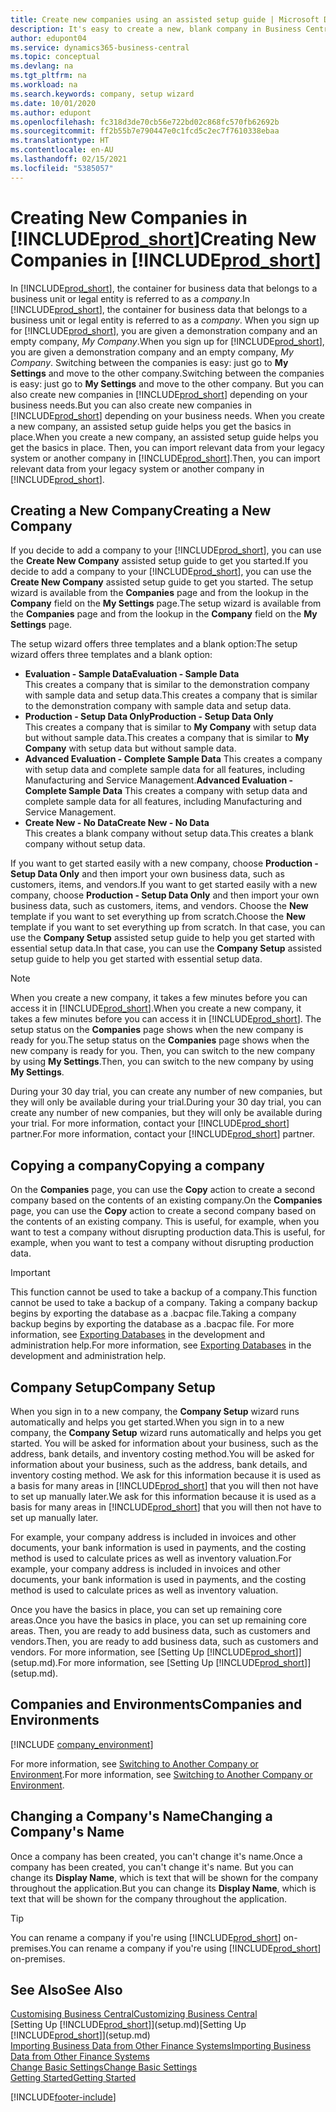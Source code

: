 ```yaml
---
title: Create new companies using an assisted setup guide | Microsoft Docs
description: It's easy to create a new, blank company in Business Central. An assisted setup guide helps you through the steps, and you can import your existing business data.
author: edupont04
ms.service: dynamics365-business-central
ms.topic: conceptual
ms.devlang: na
ms.tgt_pltfrm: na
ms.workload: na
ms.search.keywords: company, setup wizard
ms.date: 10/01/2020
ms.author: edupont
ms.openlocfilehash: fc318d3de70cb56e722bd02c868fc570fb62692b
ms.sourcegitcommit: ff2b55b7e790447e0c1fcd5c2ec7f7610338ebaa
ms.translationtype: HT
ms.contentlocale: en-AU
ms.lasthandoff: 02/15/2021
ms.locfileid: "5385057"
---
```

# <a name="creating-new-companies-in-prod_short"></a><span data-ttu-id="a5775-104">Creating New Companies in [!INCLUDE[prod_short](includes/prod_short.md)]</span><span class="sxs-lookup"><span data-stu-id="a5775-104">Creating New Companies in [!INCLUDE[prod_short](includes/prod_short.md)]</span></span>

<span data-ttu-id="a5775-105">In [!INCLUDE[prod_short](includes/prod_short.md)], the container for business data that belongs to a business unit or legal entity is referred to as a *company*.</span><span class="sxs-lookup"><span data-stu-id="a5775-105">In [!INCLUDE[prod_short](includes/prod_short.md)], the container for business data that belongs to a business unit or legal entity is referred to as a *company*.</span></span> <span data-ttu-id="a5775-106">When you sign up for [!INCLUDE[prod_short](includes/prod_short.md)], you are given a demonstration company and an empty company, *My Company*.</span><span class="sxs-lookup"><span data-stu-id="a5775-106">When you sign up for [!INCLUDE[prod_short](includes/prod_short.md)], you are given a demonstration company and an empty company, *My Company*.</span></span> <span data-ttu-id="a5775-107">Switching between the companies is easy: just go to **My Settings** and move to the other company.</span><span class="sxs-lookup"><span data-stu-id="a5775-107">Switching between the companies is easy: just go to **My Settings** and move to the other company.</span></span> <span data-ttu-id="a5775-108">But you can also create new companies in [!INCLUDE[prod_short](includes/prod_short.md)] depending on your business needs.</span><span class="sxs-lookup"><span data-stu-id="a5775-108">But you can also create new companies in [!INCLUDE[prod_short](includes/prod_short.md)] depending on your business needs.</span></span> <span data-ttu-id="a5775-109">When you create a new company, an assisted setup guide helps you get the basics in place.</span><span class="sxs-lookup"><span data-stu-id="a5775-109">When you create a new company, an assisted setup guide helps you get the basics in place.</span></span> <span data-ttu-id="a5775-110">Then, you can import relevant data from your legacy system or another company in [!INCLUDE[prod_short](includes/prod_short.md)].</span><span class="sxs-lookup"><span data-stu-id="a5775-110">Then, you can import relevant data from your legacy system or another company in [!INCLUDE[prod_short](includes/prod_short.md)].</span></span>  

## <a name="creating-a-new-company"></a><span data-ttu-id="a5775-111">Creating a New Company</span><span class="sxs-lookup"><span data-stu-id="a5775-111">Creating a New Company</span></span>

<span data-ttu-id="a5775-112">If you decide to add a company to your [!INCLUDE[prod_short](includes/prod_short.md)], you can use the **Create New Company** assisted setup guide to get you started.</span><span class="sxs-lookup"><span data-stu-id="a5775-112">If you decide to add a company to your [!INCLUDE[prod_short](includes/prod_short.md)], you can use the **Create New Company** assisted setup guide to get you started.</span></span> <span data-ttu-id="a5775-113">The setup wizard is available from the **Companies** page and from the lookup in the **Company** field on the **My Settings** page.</span><span class="sxs-lookup"><span data-stu-id="a5775-113">The setup wizard is available from the **Companies** page and from the lookup in the **Company** field on the **My Settings** page.</span></span>  

<span data-ttu-id="a5775-114">The setup wizard offers three templates and a blank option:</span><span class="sxs-lookup"><span data-stu-id="a5775-114">The setup wizard offers three templates and a blank option:</span></span>

- <span data-ttu-id="a5775-115">**Evaluation - Sample Data**</span><span class="sxs-lookup"><span data-stu-id="a5775-115">**Evaluation - Sample Data**</span></span>  
    <span data-ttu-id="a5775-116">This creates a company that is similar to the demonstration company with sample data and setup data.</span><span class="sxs-lookup"><span data-stu-id="a5775-116">This creates a company that is similar to the demonstration company with sample data and setup data.</span></span>  
- <span data-ttu-id="a5775-117">**Production - Setup Data Only**</span><span class="sxs-lookup"><span data-stu-id="a5775-117">**Production - Setup Data Only**</span></span>  
    <span data-ttu-id="a5775-118">This creates a company that is similar to **My Company** with setup data but without sample data.</span><span class="sxs-lookup"><span data-stu-id="a5775-118">This creates a company that is similar to **My Company** with setup data but without sample data.</span></span>
- <span data-ttu-id="a5775-119">**Advanced Evaluation - Complete Sample Data** This creates a company with setup data and complete sample data for all features, including Manufacturing and Service Management.</span><span class="sxs-lookup"><span data-stu-id="a5775-119">**Advanced Evaluation - Complete Sample Data** This creates a company with setup data and complete sample data for all features, including Manufacturing and Service Management.</span></span>
- <span data-ttu-id="a5775-120">**Create New - No Data**</span><span class="sxs-lookup"><span data-stu-id="a5775-120">**Create New - No Data**</span></span>  
    <span data-ttu-id="a5775-121">This creates a blank company without setup data.</span><span class="sxs-lookup"><span data-stu-id="a5775-121">This creates a blank company without setup data.</span></span>  

<span data-ttu-id="a5775-122">If you want to get started easily with a new company, choose **Production - Setup Data Only** and then import your own business data, such as customers, items, and vendors.</span><span class="sxs-lookup"><span data-stu-id="a5775-122">If you want to get started easily with a new company, choose **Production - Setup Data Only** and then import your own business data, such as customers, items, and vendors.</span></span> <span data-ttu-id="a5775-123">Choose the **New** template if you want to set everything up from scratch.</span><span class="sxs-lookup"><span data-stu-id="a5775-123">Choose the **New** template if you want to set everything up from scratch.</span></span> <span data-ttu-id="a5775-124">In that case, you can use the **Company Setup** assisted setup guide to help you get started with essential setup data.</span><span class="sxs-lookup"><span data-stu-id="a5775-124">In that case, you can use the **Company Setup** assisted setup guide to help you get started with essential setup data.</span></span>  

> [!NOTE]  
> <span data-ttu-id="a5775-125">When you create a new company, it takes a few minutes before you can access it in [!INCLUDE[prod_short](includes/prod_short.md)].</span><span class="sxs-lookup"><span data-stu-id="a5775-125">When you create a new company, it takes a few minutes before you can access it in [!INCLUDE[prod_short](includes/prod_short.md)].</span></span> <span data-ttu-id="a5775-126">The setup status on the **Companies** page shows when the new company is ready for you.</span><span class="sxs-lookup"><span data-stu-id="a5775-126">The setup status on the **Companies** page shows when the new company is ready for you.</span></span> <span data-ttu-id="a5775-127">Then, you can switch to the new company by using **My Settings**.</span><span class="sxs-lookup"><span data-stu-id="a5775-127">Then, you can switch to the new company by using **My Settings**.</span></span>  

<span data-ttu-id="a5775-128">During your 30 day trial, you can create any number of new companies, but they will only be available during your trial.</span><span class="sxs-lookup"><span data-stu-id="a5775-128">During your 30 day trial, you can create any number of new companies, but they will only be available during your trial.</span></span> <span data-ttu-id="a5775-129">For more information, contact your [!INCLUDE[prod_short](includes/prod_short.md)] partner.</span><span class="sxs-lookup"><span data-stu-id="a5775-129">For more information, contact your [!INCLUDE[prod_short](includes/prod_short.md)] partner.</span></span>  

## <a name="copying-a-company"></a><span data-ttu-id="a5775-130">Copying a company</span><span class="sxs-lookup"><span data-stu-id="a5775-130">Copying a company</span></span>

<span data-ttu-id="a5775-131">On the **Companies** page, you can use the **Copy** action to create a second company based on the contents of an existing company.</span><span class="sxs-lookup"><span data-stu-id="a5775-131">On the **Companies** page, you can use the **Copy** action to create a second company based on the contents of an existing company.</span></span> <span data-ttu-id="a5775-132">This is useful, for example, when you want to test a company without disrupting production data.</span><span class="sxs-lookup"><span data-stu-id="a5775-132">This is useful, for example, when you want to test a company without disrupting production data.</span></span>

> [!Important]
> <span data-ttu-id="a5775-133">This function cannot be used to take a backup of a company.</span><span class="sxs-lookup"><span data-stu-id="a5775-133">This function cannot be used to take a backup of a company.</span></span> <span data-ttu-id="a5775-134">Taking a company backup begins by exporting the database as a .bacpac file.</span><span class="sxs-lookup"><span data-stu-id="a5775-134">Taking a company backup begins by exporting the database as a .bacpac file.</span></span> <span data-ttu-id="a5775-135">For more information, see [Exporting Databases](/dynamics365/business-central/dev-itpro/administration/tenant-admin-center-database-export) in the development and administration help.</span><span class="sxs-lookup"><span data-stu-id="a5775-135">For more information, see [Exporting Databases](/dynamics365/business-central/dev-itpro/administration/tenant-admin-center-database-export) in the development and administration help.</span></span>

## <a name="company-setup"></a><span data-ttu-id="a5775-136">Company Setup</span><span class="sxs-lookup"><span data-stu-id="a5775-136">Company Setup</span></span>

<span data-ttu-id="a5775-137">When you sign in to a new company, the **Company Setup** wizard runs automatically and helps you get started.</span><span class="sxs-lookup"><span data-stu-id="a5775-137">When you sign in to a new company, the **Company Setup** wizard runs automatically and helps you get started.</span></span> <span data-ttu-id="a5775-138">You will be asked for information about your business, such as the address, bank details, and inventory costing method.</span><span class="sxs-lookup"><span data-stu-id="a5775-138">You will be asked for information about your business, such as the address, bank details, and inventory costing method.</span></span> <span data-ttu-id="a5775-139">We ask for this information because it is used as a basis for many areas in [!INCLUDE[prod_short](includes/prod_short.md)] that you will then not have to set up manually later.</span><span class="sxs-lookup"><span data-stu-id="a5775-139">We ask for this information because it is used as a basis for many areas in [!INCLUDE[prod_short](includes/prod_short.md)] that you will then not have to set up manually later.</span></span>  

<span data-ttu-id="a5775-140">For example, your company address is included in invoices and other documents, your bank information is used in payments, and the costing method is used to calculate prices as well as inventory valuation.</span><span class="sxs-lookup"><span data-stu-id="a5775-140">For example, your company address is included in invoices and other documents, your bank information is used in payments, and the costing method is used to calculate prices as well as inventory valuation.</span></span>  

<span data-ttu-id="a5775-141">Once you have the basics in place, you can set up remaining core areas.</span><span class="sxs-lookup"><span data-stu-id="a5775-141">Once you have the basics in place, you can set up remaining core areas.</span></span> <span data-ttu-id="a5775-142">Then, you are ready to add business data, such as customers and vendors.</span><span class="sxs-lookup"><span data-stu-id="a5775-142">Then, you are ready to add business data, such as customers and vendors.</span></span> <span data-ttu-id="a5775-143">For more information, see [Setting Up [!INCLUDE[prod_short](includes/prod_short.md)]](setup.md).</span><span class="sxs-lookup"><span data-stu-id="a5775-143">For more information, see [Setting Up [!INCLUDE[prod_short](includes/prod_short.md)]](setup.md).</span></span>  

## <a name="companies-and-environments"></a><span data-ttu-id="a5775-144">Companies and Environments</span><span class="sxs-lookup"><span data-stu-id="a5775-144">Companies and Environments</span></span>

[!INCLUDE [company_environment](includes/company_environment.md)]

<span data-ttu-id="a5775-145">For more information, see [Switching to Another Company or Environment](ui-organization-switch.md).</span><span class="sxs-lookup"><span data-stu-id="a5775-145">For more information, see [Switching to Another Company or Environment](ui-organization-switch.md).</span></span> 

## <a name="changing-a-companys-name"></a><span data-ttu-id="a5775-146">Changing a Company's Name</span><span class="sxs-lookup"><span data-stu-id="a5775-146">Changing a Company's Name</span></span>

<span data-ttu-id="a5775-147">Once a company has been created, you can't change it's name.</span><span class="sxs-lookup"><span data-stu-id="a5775-147">Once a company has been created, you can't change it's name.</span></span> <span data-ttu-id="a5775-148">But you can change its **Display Name**, which is text that will be shown for the company throughout the application.</span><span class="sxs-lookup"><span data-stu-id="a5775-148">But you can change its **Display Name**, which is text that will be shown for the company throughout the application.</span></span>  

> [!TIP]
> <span data-ttu-id="a5775-149">You can rename a company if you're using [!INCLUDE[prod_short](includes/prod_short.md)] on-premises.</span><span class="sxs-lookup"><span data-stu-id="a5775-149">You can rename a company if you're using [!INCLUDE[prod_short](includes/prod_short.md)] on-premises.</span></span>

## <a name="see-also"></a><span data-ttu-id="a5775-150">See Also</span><span class="sxs-lookup"><span data-stu-id="a5775-150">See Also</span></span>

[<span data-ttu-id="a5775-151">Customising Business Central</span><span class="sxs-lookup"><span data-stu-id="a5775-151">Customizing Business Central</span></span>](ui-customizing-overview.md)  
<span data-ttu-id="a5775-152">[Setting Up [!INCLUDE[prod_short](includes/prod_short.md)]](setup.md)</span><span class="sxs-lookup"><span data-stu-id="a5775-152">[Setting Up [!INCLUDE[prod_short](includes/prod_short.md)]](setup.md)</span></span>  
[<span data-ttu-id="a5775-153">Importing Business Data from Other Finance Systems</span><span class="sxs-lookup"><span data-stu-id="a5775-153">Importing Business Data from Other Finance Systems</span></span>](across-import-data-configuration-packages.md)  
[<span data-ttu-id="a5775-154">Change Basic Settings</span><span class="sxs-lookup"><span data-stu-id="a5775-154">Change Basic Settings</span></span>](ui-change-basic-settings.md)  
[<span data-ttu-id="a5775-155">Getting Started</span><span class="sxs-lookup"><span data-stu-id="a5775-155">Getting Started</span></span>](product-get-started.md)  


[!INCLUDE[footer-include](includes/footer-banner.md)]